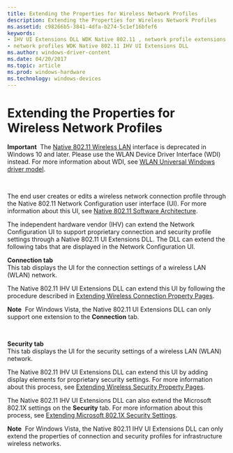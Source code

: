 ```yaml
---
title: Extending the Properties for Wireless Network Profiles
description: Extending the Properties for Wireless Network Profiles
ms.assetid: c98266b5-3841-4dfa-b274-5c1ef16bfef6
keywords:
- IHV UI Extensions DLL WDK Native 802.11 , network profile extensions
- network profiles WDK Native 802.11 IHV UI Extensions DLL
ms.author: windows-driver-content
ms.date: 04/20/2017
ms.topic: article
ms.prod: windows-hardware
ms.technology: windows-devices
---
```


# Extending the Properties for Wireless Network Profiles


**Important**  The [Native 802.11 Wireless LAN](native-802-11-wireless-lan4.md) interface is deprecated in Windows 10 and later. Please use the WLAN Device Driver Interface (WDI) instead. For more information about WDI, see [WLAN Universal Windows driver model](wifi-universal-driver-model.md).

 

The end user creates or edits a wireless network connection profile through the Native 802.11 Network Configuration user interface (UI). For more information about this UI, see [Native 802.11 Software Architecture](native-802-11-software-architecture.md).

The independent hardware vendor (IHV) can extend the Network Configuration UI to support proprietary connection and security profile settings through a Native 802.11 UI Extensions DLL. The DLL can extend the following tabs that are displayed in the Network Configuration UI.

<a href="" id="connection-tab"></a>**Connection tab**  
This tab displays the UI for the connection settings of a wireless LAN (WLAN) network.

The Native 802.11 IHV UI Extensions DLL can extend this UI by following the procedure described in [Extending Wireless Connection Property Pages](extending-wireless-connection-properties.md).

**Note**  For Windows Vista, the Native 802.11 UI Extensions DLL can only support one extension to the **Connection** tab.

 

<a href="" id="security-tab-------"></a>**Security tab**   
This tab displays the UI for the security settings of a wireless LAN (WLAN) network.

The Native 802.11 IHV UI Extensions DLL can extend this UI by adding display elements for proprietary security settings. For more information about this process, see [Extending Wireless Security Property Pages](extending-wireless-security-properties.md).

The Native 802.11 IHV UI Extensions DLL can also extend the Microsoft 802.1X settings on the **Security** tab. For more information about this process, see [Extending Microsoft 802.1X Security Settings](extending-microsoft-802-1x-security-settings.md).

**Note**  For Windows Vista, the Native 802.11 IHV UI Extensions DLL can only extend the properties of connection and security profiles for infrastructure wireless networks.

 

 

 





